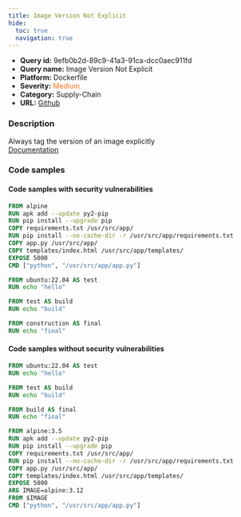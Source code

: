 ```yaml
---
title: Image Version Not Explicit
hide:
  toc: true
  navigation: true
---
```


<style>
  .highlight .hll {
    background-color: #ff171742;
  }
  .md-content {
    max-width: 1100px;
    margin: 0 auto;
  }
</style>

-   **Query id:** 9efb0b2d-89c9-41a3-91ca-dcc0aec911fd
-   **Query name:** Image Version Not Explicit
-   **Platform:** Dockerfile
-   **Severity:** <span style="color:#ff7213">Medium</span>
-   **Category:** Supply-Chain
-   **URL:** [Github](https://github.com/Checkmarx/kics/tree/master/assets/queries/dockerfile/image_version_not_explicit)

### Description
Always tag the version of an image explicitly<br>
[Documentation](https://docs.docker.com/engine/reference/builder/#from)

### Code samples
#### Code samples with security vulnerabilities
```dockerfile title="Positive test num. 1 - dockerfile file" hl_lines="1"
FROM alpine
RUN apk add --update py2-pip
RUN pip install --upgrade pip
COPY requirements.txt /usr/src/app/
RUN pip install --no-cache-dir -r /usr/src/app/requirements.txt
COPY app.py /usr/src/app/
COPY templates/index.html /usr/src/app/templates/
EXPOSE 5000
CMD ["python", "/usr/src/app/app.py"] 
```
```dockerfile title="Positive test num. 2 - dockerfile file" hl_lines="7"
FROM ubuntu:22.04 AS test
RUN echo "hello"

FROM test AS build
RUN echo "build"

FROM construction AS final
RUN echo "final"
```


#### Code samples without security vulnerabilities
```dockerfile title="Negative test num. 1 - dockerfile file"
FROM ubuntu:22.04 AS test
RUN echo "hello"

FROM test AS build
RUN echo "build"

FROM build AS final
RUN echo "final"
```
```dockerfile title="Negative test num. 2 - dockerfile file"
FROM alpine:3.5
RUN apk add --update py2-pip
RUN pip install --upgrade pip
COPY requirements.txt /usr/src/app/
RUN pip install --no-cache-dir -r /usr/src/app/requirements.txt
COPY app.py /usr/src/app/
COPY templates/index.html /usr/src/app/templates/
EXPOSE 5000
ARG IMAGE=alpine:3.12
FROM $IMAGE
CMD ["python", "/usr/src/app/app.py"]

```
